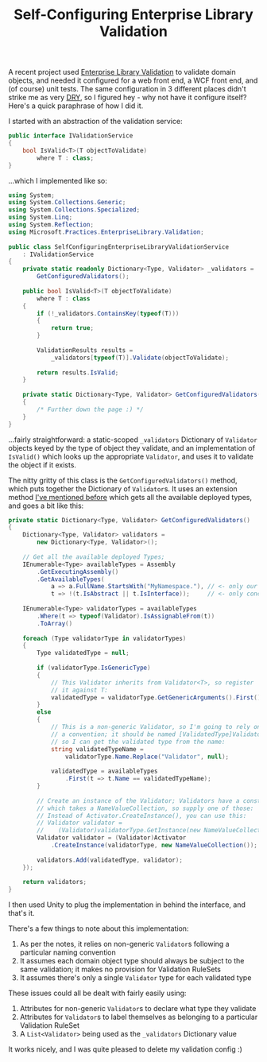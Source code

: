 ﻿---
layout: post
title: Self-Configuring Enterprise Library Validation
excerpt: A recent project used Enterprise Library Validation to validate domain objects, and needed it configured for a web front end, a WCF front end, and (of course) unit tests. The same configuration in 3 different places didn't strike me as very DRY, so I figured hey - why not have it configure itself? Here's a quick paraphrase of how I did it.
tags: [Enterprise Library, Unity]
---

A recent project used [Enterprise Library Validation](https://msdn.microsoft.com/en-us/library/ff664356%28v=PandP.50%29.aspx) 
to validate domain objects, and needed it configured for a web front end, a WCF front end, and (of 
course) unit tests. The same configuration in 3 different places didn't strike me as very 
[DRY](https://en.wikipedia.org/wiki/DRY), so I figured hey - why not have it configure itself? Here's 
a quick paraphrase of how I did it.

I started with an abstraction of the validation service:

```csharp
public interface IValidationService
{
    bool IsValid<T>(T objectToValidate) 
        where T : class;
}
```

...which I implemented like so:

```csharp
using System;
using System.Collections.Generic;
using System.Collections.Specialized;
using System.Linq;
using System.Reflection;
using Microsoft.Practices.EnterpriseLibrary.Validation;
 
public class SelfConfiguringEnterpriseLibraryValidationService 
    : IValidationService
{
    private static readonly Dictionary<Type, Validator> _validators = 
        GetConfiguredValidators();
 
    public bool IsValid<T>(T objectToValidate) 
        where T : class
    {
        if (!_validators.ContainsKey(typeof(T)))
        {
            return true;
        }
 
        ValidationResults results = 
            _validators[typeof(T)].Validate(objectToValidate);
 
        return results.IsValid;
    }
 
    private static Dictionary<Type, Validator> GetConfiguredValidators()
    {
        /* Further down the page :) */
    }
}
```

...fairly straightforward: a static-scoped `_validators` Dictionary of `Validator` objects keyed 
by the type of object they validate, and an implementation of `IsValid()` which looks up the 
appropriate `Validator`, and uses it to validate the object if it exists.

The nitty gritty of this class is the `GetConfiguredValidators()` method, which puts together 
the Dictionary of `Validator`s. It uses an extension method 
[I've mentioned before](find-local-deployed-types-assemblies-2) which gets all the available 
deployed types, and goes a bit like this:

```csharp
private static Dictionary<Type, Validator> GetConfiguredValidators()
{
    Dictionary<Type, Validator> validators = 
        new Dictionary<Type, Validator>();
 
    // Get all the available deployed Types;
    IEnumerable<Type> availableTypes = Assembly
        .GetExecutingAssembly()
        .GetAvailableTypes(
            a => a.FullName.StartsWith("MyNamespace."), // <- only our assemblies
            t => !(t.IsAbstract || t.IsInterface));     // <- only concrete Types
 
    IEnumerable<Type> validatorTypes = availableTypes
        .Where(t => typeof(Validator).IsAssignableFrom(t))
        .ToArray()
 
    foreach (Type validatorType in validatorTypes)
    {
        Type validatedType = null;
 
        if (validatorType.IsGenericType)
        {
            // This Validator inherits from Validator<T>, so register 
            // it against T:
            validatedType = validatorType.GetGenericArguments().First();
        }
        else
        {
            // This is a non-generic Validator, so I'm going to rely on 
            // a convention; it should be named [ValidatedType]Validator, 
            // so I can get the validated type from the name:
            string validatedTypeName = 
                validatorType.Name.Replace("Validator", null);
            
            validatedType = availableTypes
                .First(t => t.Name == validatedTypeName);
        }
 
        // Create an instance of the Validator; Validators have a constructor 
        // which takes a NameValueCollection, so supply one of those:
        // Instead of Activator.CreateInstance(), you can use this:
        // Validator validator = 
        //    (Validator)validatorType.GetInstance(new NameValueCollection());
        Validator validator = (Validator)Activator
            .CreateInstance(validatorType, new NameValueCollection());
 
        validators.Add(validatedType, validator);
    });
 
    return validators;
}
```

I then used Unity to plug the implementation in behind the interface, and that's it.

There's a few things to note about this implementation:

1. As per the notes, it relies on non-generic `Validator`s following a particular naming convention
2. It assumes each domain object type should always be subject to the same validation; it makes no 
   provision for Validation RuleSets
3. It assumes there's only a single `Validator` type for each validated type

These issues could all be dealt with fairly easily using:

1. Attributes for non-generic `Validator`s to declare what type they validate
2. Attributes for `Validator`s to label themselves as belonging to a particular Validation RuleSet
3. A `List<Validator>` being used as the `_validators` Dictionary value

It works nicely, and I was quite pleased to delete my validation config :)